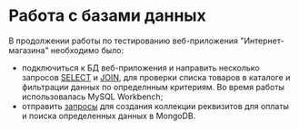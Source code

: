 # Работа с базами данных   
В продолжении работы по тестированию веб-приложения "Интернет-магазина" необходимо было:
+ подключиться к БД веб-приложения и направить несколько запросов [SELECT](https://docs.google.com/spreadsheets/d/1tPOE_nxnr4V26fUPevXqj3flDMTW443jZZz2hWLWrw0/edit?usp=sharing) и [JOIN](https://docs.google.com/spreadsheets/d/1nOZV6aQgA78e4qY5DvBiczbewETr0rrOsUIqCgCpQZU/edit?usp=sharing), для проверки списка товаров в каталоге и фильтрации данных по определнным критериям. Во время работы использовалась MySQL Workbench;   
+ отправить [запросы](https://docs.google.com/spreadsheets/d/1NuxyhKW3INctI3Nii7jTvLNhN-4elUl7KTCSMwwQZIQ/edit?usp=sharing) для создания коллекции реквизитов для оплаты и поиска определенных данных в MongoDB.   
